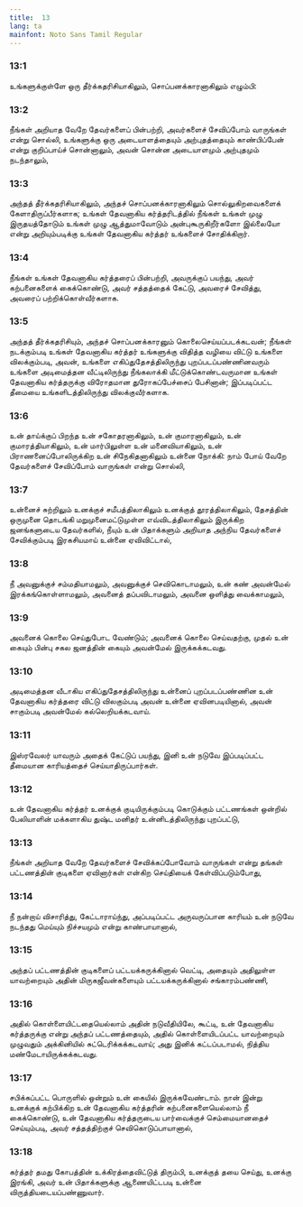 ```yaml
---
title:  13
lang: ta
mainfont: Noto Sans Tamil Regular
---
```


###  13:1

உங்களுக்குள்ளே ஒரு தீர்க்கதரிசியாகிலும், சொப்பனக்காரனாகிலும் எழும்பி:

###  13:2

நீங்கள் அறியாத வேறே தேவர்களைப் பின்பற்றி, அவர்களைச் சேவிப்போம் வாருங்கள் என்று சொல்லி, உங்களுக்கு ஒரு அடையாளத்தையும் அற்புதத்தையும் காண்பிப்பேன் என்று குறிப்பாய்ச் சொன்னாலும், அவன் சொன்ன அடையாளமும் அற்புதமும் நடந்தாலும்,

###  13:3

அந்தத் தீர்க்கதரிசியாகிலும், அந்தச் சொப்பனக்காரனாகிலும் சொல்லுகிறவைகளைக் கேளாதிருப்பீர்களாக; உங்கள் தேவனாகிய கர்த்தரிடத்தில் நீங்கள் உங்கள் முழு இருதயத்தோடும் உங்கள் முழு ஆத்துமாவோடும் அன்புகூருகிறீர்களோ இல்லையோ என்று அறியும்படிக்கு உங்கள் தேவனாகிய கர்த்தர் உங்களைச் சோதிக்கிறார்.

###  13:4

நீங்கள் உங்கள் தேவனாகிய கர்த்தரைப் பின்பற்றி, அவருக்குப் பயந்து, அவர் கற்பனைகளைக் கைக்கொண்டு, அவர் சத்தத்தைக் கேட்டு, அவரைச் சேவித்து, அவரைப் பற்றிக்கொள்வீர்களாக.

###  13:5

அந்தத் தீர்க்கதரிசியும், அந்தச் சொப்பனக்காரனும் கொலைசெய்யப்படக்கடவன்; நீங்கள் நடக்கும்படி உங்கள் தேவனாகிய கர்த்தர் உங்களுக்கு விதித்த வழியை விட்டு உங்களை விலக்கும்படி, அவன், உங்களை எகிப்துதேசத்திலிருந்து புறப்படப்பண்ணினவரும் உங்களை அடிமைத்தன வீட்டிலிருந்து நீங்கலாக்கி மீட்டுக்கொண்டவருமான உங்கள் தேவனாகிய கர்த்தருக்கு விரோதமான துரோகப்பேச்சைப் பேசினான்; இப்படிப்பட்ட தீமையை உங்களிடத்திலிருந்து விலக்குவீர்களாக.

###  13:6

உன் தாய்க்குப் பிறந்த உன் சகோதரனாகிலும், உன் குமாரனாகிலும், உன் குமாரத்தியாகிலும், உன் மார்பிலுள்ள உன் மனைவியாகிலும், உன் பிராணனைப்போலிருக்கிற உன் சிநேகிதனாகிலும் உன்னை நோக்கி: நாம் போய் வேறே தேவர்களைச் சேவிப்போம் வாருங்கள் என்று சொல்லி,

###  13:7

உன்னைச் சுற்றிலும் உனக்குச் சமீபத்திலாகிலும் உனக்குத் தூரத்திலாகிலும், தேசத்தின் ஒருமுனை தொடங்கி மறுமுனைமட்டுமுள்ள எவ்விடத்திலாகிலும் இருக்கிற ஜனங்களுடைய தேவர்களில், நீயும் உன் பிதாக்களும் அறியாத அந்நிய தேவர்களைச் சேவிக்கும்படி இரகசியமாய் உன்னை ஏவிவிட்டால்,

###  13:8

நீ அவனுக்குச் சம்மதியாமலும், அவனுக்குச் செவிகொடாமலும், உன் கண் அவன்மேல் இரக்கங்கொள்ளாமலும், அவனைத் தப்பவிடாமலும், அவனை ஒளித்து வைக்காமலும்,

###  13:9

அவனைக் கொலை செய்துபோட வேண்டும்; அவனைக் கொலை செய்வதற்கு, முதல் உன் கையும் பின்பு சகல ஜனத்தின் கையும் அவன்மேல் இருக்கக்கடவது.

###  13:10

அடிமைத்தன வீடாகிய எகிப்துதேசத்திலிருந்து உன்னைப் புறப்படப்பண்ணின உன் தேவனாகிய கர்த்தரை விட்டு விலகும்படி அவன் உன்னை ஏவினபடியினால், அவன் சாகும்படி அவன்மேல் கல்லெறியக்கடவாய்.

###  13:11

இஸ்ரவேலர் யாவரும் அதைக் கேட்டுப் பயந்து, இனி உன் நடுவே இப்படிப்பட்ட தீமையான காரியத்தைச் செய்யாதிருப்பார்கள்.

###  13:12

உன் தேவனாகிய கர்த்தர் உனக்குக் குடியிருக்கும்படி கொடுக்கும் பட்டணங்கள் ஒன்றில் பேலியாளின் மக்களாகிய துஷ்ட மனிதர் உன்னிடத்திலிருந்து புறப்பட்டு,

###  13:13

நீங்கள் அறியாத வேறே தேவர்களைச் சேவிக்கப்போவோம் வாருங்கள் என்று தங்கள் பட்டணத்தின் குடிகளை ஏவினார்கள் என்கிற செய்தியைக் கேள்விப்படும்போது,

###  13:14

நீ நன்றாய் விசாரித்து, கேட்டாராய்ந்து, அப்படிப்பட்ட அருவருப்பான காரியம் உன் நடுவே நடந்தது மெய்யும் நிச்சயமும் என்று காண்பாயானால்,

###  13:15

அந்தப் பட்டணத்தின் குடிகளைப் பட்டயக்கருக்கினால் வெட்டி, அதையும் அதிலுள்ள யாவற்றையும் அதின் மிருகஜீவன்களையும் பட்டயக்கருக்கினால் சங்காரம்பண்ணி,

###  13:16

அதில் கொள்ளையிட்டதையெல்லாம் அதின் நடுவீதியிலே, கூட்டி, உன் தேவனாகிய கர்த்தருக்கு என்று அந்தப் பட்டணத்தையும், அதில் கொள்ளையிடப்பட்ட யாவற்றையும் முழுவதும் அக்கினியில் சுட்டெரிக்கக்கடவாய்; அது இனிக் கட்டப்படாமல், நித்திய மண்மேடாயிருக்கக்கடவது.

###  13:17

சபிக்கப்பட்ட பொருளில் ஒன்றும் உன் கையில் இருக்கவேண்டாம். நான் இன்று உனக்குக் கற்பிக்கிற உன் தேவனாகிய கர்த்தரின் கற்பனைகளையெல்லாம் நீ கைக்கொண்டு, உன் தேவனாகிய கர்த்தருடைய பார்வைக்குச் செம்மையானதைச் செய்யும்படி, அவர் சத்தத்திற்குச் செவிகொடுப்பாயானால்,

###  13:18

கர்த்தர் தமது கோபத்தின் உக்கிரத்தைவிட்டுத் திரும்பி, உனக்குத் தயை செய்து, உனக்கு இரங்கி, அவர் உன் பிதாக்களுக்கு ஆணையிட்டபடி உன்னை விருத்தியடையப்பண்ணுவார்.

